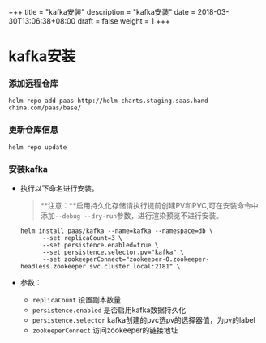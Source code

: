 +++
title = "kafka安装"
description = "kafka安装"
date = 2018-03-30T13:06:38+08:00
draft = false
weight = 1
+++

# kafka安装

### 添加远程仓库

```
helm repo add paas http://helm-charts.staging.saas.hand-china.com/paas/base/
```

### 更新仓库信息

```
helm repo update 
```

### 安装kafka

- 执行以下命名进行安装。

  > **注意：**启用持久化存储请执行提前创建PV和PVC,可在安装命令中添加`--debug --dry-run`参数，进行渲染预览不进行安装。

  ```
  helm install paas/kafka --name=kafka --namespace=db \
        --set replicaCount=3 \
        --set persistence.enabled=true \
        --set persistence.selector.pv="kafka" \
        --set zookeeperConnect="zookeeper-0.zookeeper-headless.zookeeper.svc.cluster.local:2181" \
  ```

- 参数：
    - `replicaCount` 设置副本数量
    - `persistence.enabled` 是否启用kafka数据持久化
    - `persistence.selector` kafka创建的pvc选pv的选择器值，为pv的label
    - `zookeeperConnect` 访问zookeeper的链接地址
